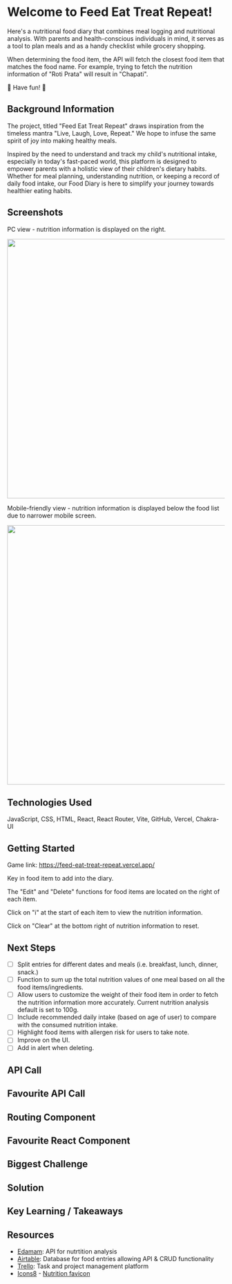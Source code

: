 # Welcome to Feed Eat Treat Repeat!

Here's a nutritional food diary that combines meal logging and nutritional analysis. With parents and health-conscious individuals in mind, it serves as a tool to plan meals and as a handy checklist while grocery shopping.

When determining the food item, the API will fetch the closest food item that matches the food name. For example, trying to fetch the nutrition information of "Roti Prata" will result in "Chapati".

:cherries: Have fun! :carrot:

## Background Information

The project, titled "Feed Eat Treat Repeat" draws inspiration from the timeless mantra "Live, Laugh, Love, Repeat." We hope to infuse the same spirit of joy into making healthy meals.

Inspired by the need to understand and track my child's nutritional intake, especially in today's fast-paced world, this platform is designed to empower parents with a holistic view of their children's dietary habits. Whether for meal planning, understanding nutrition, or keeping a record of daily food intake, our Food Diary is here to simplify your journey towards healthier eating habits.

## Screenshots

PC view - nutrition information is displayed on the right.

<img src="/Feed%20Eat%20Treat%20Repeat/public/pc_view.png/pc_view.png" width="600">

Mobile-friendly view - nutrition information is displayed below the food list due to narrower mobile screen.

<img src="/Feed%20Eat%20Treat%20Repeat/public/pc_view.png/mobile_view.png" width="600">

## Technologies Used

JavaScript, CSS, HTML, React, React Router, Vite, GitHub, Vercel, Chakra-UI

## Getting Started

Game link: https://feed-eat-treat-repeat.vercel.app/

Key in food item to add into the diary.

The "Edit" and "Delete" functions for food items are located on the right of each item.

Click on "i" at the start of each item to view the nutrition information.

Click on "Clear" at the bottom right of nutrition information to reset.


## Next Steps

- [ ] Split entries for different dates and meals (i.e. breakfast, lunch, dinner, snack.)
- [ ] Function to sum up the total nutrition values of one meal based on all the food items/ingredients.
- [ ] Allow users to customize the weight of their food item in order to fetch the nutrition information more accurately. Current nutrition analysis default is set to 100g.
- [ ] Include recommended daily intake (based on age of user) to compare with the consumed nutrition intake.
- [ ] Highlight food items with allergen risk for users to take note.
- [ ] Improve on the UI.
- [ ] Add in alert when deleting.

## API Call

## Favourite API Call

## Routing Component

## Favourite React Component

## Biggest Challenge

## Solution

## Key Learning / Takeaways

## Resources

- [Edamam](https://www.edamam.com/): API for nutrtition analysis
- [Airtable](https://airtable.com/app0oXVuGeHq2HRYJ/shrNAt1ACcjkQxAAg): Database for food entries allowing API & CRUD functionality
- [Trello](https://trello.com/invite/b/oB1SgKRV/ATTI3f5d94730f85d98434743a356613b6839038BC90/feed-eat-treat-repeat): Task and project management platform
- [Icons8](https://icons8.com) - [Nutrition favicon](https://icons8.com/icon/104293/organic-food)